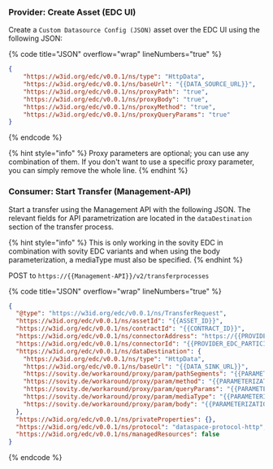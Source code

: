 ### Provider: Create Asset (EDC UI)

Create a ```Custom Datasource Config (JSON)``` asset over the EDC UI using the following JSON:

{% code title="JSON" overflow="wrap" lineNumbers="true" %}
```json
{
    "https://w3id.org/edc/v0.0.1/ns/type": "HttpData",
    "https://w3id.org/edc/v0.0.1/ns/baseUrl": "{{DATA_SOURCE_URL}}",
    "https://w3id.org/edc/v0.0.1/ns/proxyPath": "true",
    "https://w3id.org/edc/v0.0.1/ns/proxyBody": "true",
    "https://w3id.org/edc/v0.0.1/ns/proxyMethod": "true",
    "https://w3id.org/edc/v0.0.1/ns/proxyQueryParams": "true"
}
```
{% endcode %}

{% hint style="info" %} Proxy parameters are optional; you can use any combination of them. If you don't want to use a specific proxy parameter, you can simply remove the whole line. {% endhint %}

### Consumer: Start Transfer (Management-API)

Start a transfer using the Management API with the following JSON.
The relevant fields for API parametrization are located in the `dataDestination` section of the transfer process.

{% hint style="info" %} This is only working in the sovity EDC in combination with sovity EDC variants and when using the body parameterization, a mediaType must also be specified. {% endhint %}

POST to `https://{{Management-API}}/v2/transferprocesses`

{% code title="JSON" overflow="wrap" lineNumbers="true" %}
```json
{
  "@type": "https://w3id.org/edc/v0.0.1/ns/TransferRequest",
  "https://w3id.org/edc/v0.0.1/ns/assetId": "{{ASSET_ID}}",
  "https://w3id.org/edc/v0.0.1/ns/contractId": "{{CONTRACT_ID}}",
  "https://w3id.org/edc/v0.0.1/ns/connectorAddress": "https://{{PROVIDER_EDC_FQDN}}/api/dsp",
  "https://w3id.org/edc/v0.0.1/ns/connectorId": "{{PROVIDER_EDC_PARTICIPANT_ID}}",
  "https://w3id.org/edc/v0.0.1/ns/dataDestination": {
    "https://w3id.org/edc/v0.0.1/ns/type": "HttpData",
    "https://w3id.org/edc/v0.0.1/ns/baseUrl": "{{DATA_SINK_URL}}",
    "https://sovity.de/workaround/proxy/param/pathSegments": "{{PARAMETERIZATION_PATH}}",
    "https://sovity.de/workaround/proxy/param/method": "{{PARAMETERIZATION_METHOD}}",
    "https://sovity.de/workaround/proxy/param/queryParams": "{{PARAMETERIZATION_QUERY}}",
    "https://sovity.de/workaround/proxy/param/mediaType": "{{PARAMETERIZATION_CONTENTTYPE}}",
    "https://sovity.de/workaround/proxy/param/body": "{{PARAMETERIZATION_BODY}}"
  },
  "https://w3id.org/edc/v0.0.1/ns/privateProperties": {},
  "https://w3id.org/edc/v0.0.1/ns/protocol": "dataspace-protocol-http",
  "https://w3id.org/edc/v0.0.1/ns/managedResources": false
}
```
{% endcode %}

